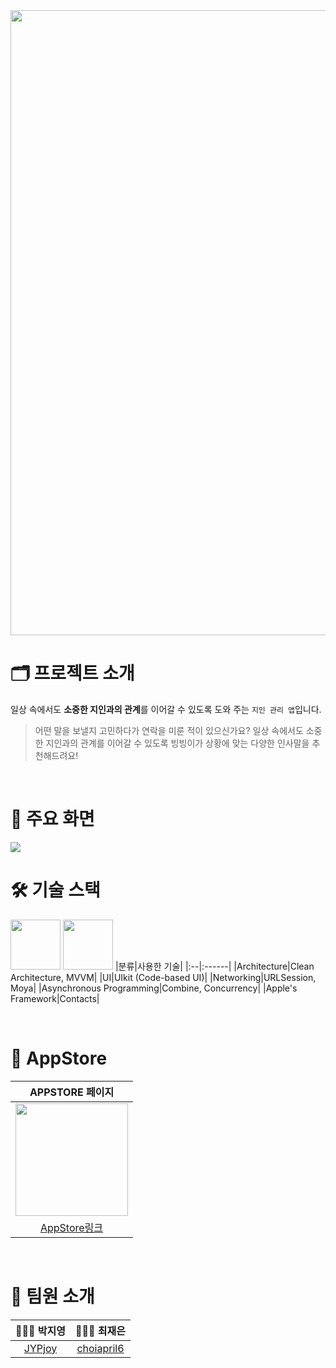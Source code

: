 
<img src = "https://github.com/bside-tinkerbell/Waving-iOS/assets/84610593/65e307b2-128c-45ad-8832-ad0f22979265" width = "1000">

# 🗂️ 프로젝트 소개
일상 속에서도 **소중한 지인과의 관계**를 이어갈 수 있도록 도와 주는 `지인 관리 앱`입니다. 
>어떤 말을 보낼지 고민하다가 연락을 미룬 적이 있으신가요?
일상 속에서도 소중한 지인과의 관계를 이어갈 수 있도록 빙빙이가 상황에 맞는 다양한 인사말을 추천해드려요!

<br/>

# 📱 주요 화면
<img src = "https://github.com/bside-tinkerbell/Waving-iOS/assets/84610593/0e128408-6920-44d4-8c66-62f8a5033f60">

<br/>

# 🛠️ 기술 스택
<img width="80" src="https://img.shields.io/badge/IOS-14.0%2B-silver"> <img width="80" src="https://img.shields.io/badge/Xcode-15.0-blue">
|분류|사용한 기술|
|:--|:------|
|Architecture|Clean Architecture, MVVM|
|UI|UIkit (Code-based UI)|
|Networking|URLSession, Moya|
|Asynchronous Programming|Combine, Concurrency|
|Apple's Framework|Contacts|

<br/>

# 🛒 AppStore
|APPSTORE 페이지|
|:-----------:|
|<img src = "https://github.com/bside-tinkerbell/Waving-iOS/assets/84610593/6891f30c-36ce-488e-8691-57e2e01f2dde" width=180>|
|[AppStore링크](https://apps.apple.com/kr/app/waving/id6451205413)|

<br/>


# 👥 팀원 소개
| 👩🏻‍💻 박지영 | 👩🏻‍💻 최재은 |
|:---------:|:---------:|
|[JYPjoy](https://github.com/JYPjoy)|[choiapril6](https://github.com/choiapril6)|
